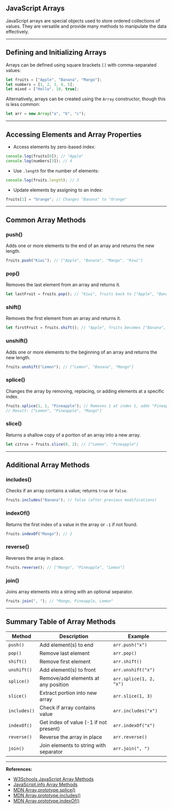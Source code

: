 ## JavaScript Arrays

JavaScript arrays are special objects used to store ordered collections of values. They are versatile and provide many methods to manipulate the data effectively.

***

## Defining and Initializing Arrays

Arrays can be defined using square brackets `[]` with comma-separated values:

```js
let fruits = ["Apple", "Banana", "Mango"];
let numbers = [1, 2, 3, 4, 5];
let mixed = ["Hello", 10, true];
```

Alternatively, arrays can be created using the `Array` constructor, though this is less common:

```js
let arr = new Array("a", "b", "c");
```

***

## Accessing Elements and Array Properties

- Access elements by zero-based index:

```js
console.log(fruits[0]); // "Apple"
console.log(numbers[3]); // 4
```

- Use `.length` for the number of elements:

```js
console.log(fruits.length); // 3
```

- Update elements by assigning to an index:

```js
fruits[1] = "Orange"; // Changes "Banana" to "Orange"
```

***

## Common Array Methods

### push()

Adds one or more elements to the end of an array and returns the new length.

```js
fruits.push("Kiwi"); // ["Apple", "Banana", "Mango", "Kiwi"]
```

### pop()

Removes the last element from an array and returns it.

```js
let lastFruit = fruits.pop(); // "Kiwi", fruits back to ["Apple", "Banana", "Mango"]
```

### shift()

Removes the first element from an array and returns it.

```js
let firstFruit = fruits.shift(); // "Apple", fruits becomes ["Banana", "Mango"]
```

### unshift()

Adds one or more elements to the beginning of an array and returns the new length.

```js
fruits.unshift("Lemon"); // ["Lemon", "Banana", "Mango"]
```

### splice()

Changes the array by removing, replacing, or adding elements at a specific index.

```js
fruits.splice(1, 1, "Pineapple"); // Removes 1 at index 1, adds "Pineapple" 
// Result: ["Lemon", "Pineapple", "Mango"]
```

### slice()

Returns a shallow copy of a portion of an array into a new array.

```js
let citrus = fruits.slice(0, 2); // ["Lemon", "Pineapple"]
```

***

## Additional Array Methods

### includes()

Checks if an array contains a value; returns `true` or `false`.

```js
fruits.includes("Banana"); // false (after previous modifications)
```

### indexOf()

Returns the first index of a value in the array or `-1` if not found.

```js
fruits.indexOf("Mango"); // 2
```

### reverse()

Reverses the array in place.

```js
fruits.reverse(); // ["Mango", "Pineapple", "Lemon"]
```

### join()

Joins array elements into a string with an optional separator.

```js
fruits.join(", "); // "Mango, Pineapple, Lemon"
```

***

## Summary Table of Array Methods

| Method      | Description                               | Example                                    |
|-------------|-----------------------------------------|--------------------------------------------|
| `push()`    | Add element(s) to end                    | `arr.push("x")`                            |
| `pop()`     | Remove last element                      | `arr.pop()`                               |
| `shift()`   | Remove first element                     | `arr.shift()`                             |
| `unshift()` | Add element(s) to front                  | `arr.unshift("x")`                        |
| `splice()`  | Remove/add elements at any position      | `arr.splice(1, 2, "x")`                   |
| `slice()`   | Extract portion into new array           | `arr.slice(1, 3)`                         |
| `includes()`| Check if array contains value            | `arr.includes("x")`                       |
| `indexOf()` | Get index of value (-1 if not present)  | `arr.indexOf("x")`                        |
| `reverse()` | Reverse the array in place                | `arr.reverse()`                           |
| `join()`    | Join elements to string with separator   | `arr.join(", ")`                          |

***

**References:**

- [W3Schools JavaScript Array Methods](https://www.w3schools.com/js/js_array_methods.asp)
- [JavaScript.info Array Methods](https://javascript.info/array-methods)
- [MDN Array.prototype.splice()](https://developer.mozilla.org/en-US/docs/Web/JavaScript/Reference/Global_Objects/Array/splice)
- [MDN Array.prototype.includes()](https://developer.mozilla.org/en-US/docs/Web/JavaScript/Reference/Global_Objects/Array/includes)
- [MDN Array.prototype.indexOf()](https://developer.mozilla.org/en-US/docs/Web/JavaScript/Reference/Global_Objects/Array/indexOf)
